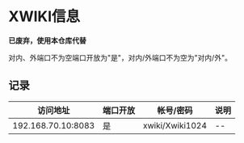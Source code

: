 # XWIKI信息

**已废弃，使用本仓库代替**

对内、外端口不为空端口开放为"是"，对内/外端口不为空为"对内/外"。

## 记录
| 访问地址                | 端口开放   | 帐号/密码             | 说明       |
 | --                     | --     | --                   | --        |
| 192.168.70.10:8083      | 是     | xwiki/Xwiki1024      | --       |

